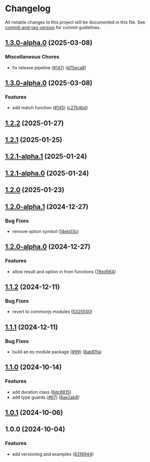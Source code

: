 # Changelog

All notable changes to this project will be documented in this file. See
[commit-and-tag-version](https://github.com/absolute-version/commit-and-tag-version)
for commit guidelines.

## [1.3.0-alpha.0](https://github.com/rowan-gud/ts-core/compare/v1.3.0-alpha.0...v1.3.0-alpha.0) (2025-03-08)


### Miscellaneous Chores

* fix release pipeline ([#147](https://github.com/rowan-gud/ts-core/issues/147)) ([d75eca6](https://github.com/rowan-gud/ts-core/commit/d75eca6e8313e19be89020c666db45db6942343f))

## [1.3.0-alpha.0](https://github.com/rowan-gud/ts-core/compare/v1.2.2...v1.3.0-alpha.0) (2025-03-08)


### Features

* add match function ([#145](https://github.com/rowan-gud/ts-core/issues/145)) ([c27b4bd](https://github.com/rowan-gud/ts-core/commit/c27b4bdb8a940d23a0075befee99ea79c7951826))

## [1.2.2](https://github.com/rowan-gud/ts-core/compare/v1.2.1...v1.2.2) (2025-01-27)

## [1.2.1](https://github.com/rowan-gud/ts-core/compare/v1.2.1-alpha.1...v1.2.1) (2025-01-25)

## [1.2.1-alpha.1](https://github.com/rowan-gud/ts-core/compare/v1.2.1-alpha.0...v1.2.1-alpha.1) (2025-01-24)

## [1.2.1-alpha.0](https://github.com/rowan-gud/ts-core/compare/v1.2.0...v1.2.1-alpha.0) (2025-01-24)

## [1.2.0](https://github.com/rowan-gud/ts-core/compare/v1.2.0-alpha.1...v1.2.0) (2025-01-23)

## [1.2.0-alpha.1](https://github.com/rowan-gud/ts-core/compare/v1.2.0-alpha.0...v1.2.0-alpha.1) (2024-12-27)

### Bug Fixes

- remove option symbol
  ([14eb03c](https://github.com/rowan-gud/ts-core/commit/14eb03c55136219fc2d1e04f937be4cd78b2a946))

## [1.2.0-alpha.0](https://github.com/rowan-gud/ts-core/compare/v1.1.2...v1.2.0-alpha.0) (2024-12-27)

### Features

- allow result and option in from functions
  ([78ed564](https://github.com/rowan-gud/ts-core/commit/78ed56483fcb7d8033cee60a62ebb37f0d513ef2))

## [1.1.2](https://github.com/rowan-gud/ts-core/compare/v1.1.1...v1.1.2) (2024-12-11)

### Bug Fixes

- revert to commonjs modules
  ([5325500](https://github.com/rowan-gud/ts-core/commit/53255006ba2980808f900375656266d5e473a89f))

## [1.1.1](https://github.com/rowan-gud/ts-core/compare/v1.1.0...v1.1.1) (2024-12-11)

### Bug Fixes

- build an es module package
  ([#99](https://github.com/rowan-gud/ts-core/issues/99))
  ([8ab81fa](https://github.com/rowan-gud/ts-core/commit/8ab81facf588b39e6ef06c2c01571c4e4b0e0ddf))

## [1.1.0](https://github.com/rowan-gud/ts-core/compare/v1.0.1...v1.1.0) (2024-10-14)

### Features

- add duration class
  ([6dc8815](https://github.com/rowan-gud/ts-core/commit/6dc8815a2ced5d3dcab2eb9d16c9702587e42d1a))
- add type guards ([#67](https://github.com/rowan-gud/ts-core/issues/67))
  ([8ae2ab8](https://github.com/rowan-gud/ts-core/commit/8ae2ab8f63c60f1529c4dede88c4477ef80ca091))

## [1.0.1](https://github.com/rowan-gud/ts-core/compare/v1.0.0...v1.0.1) (2024-10-06)

## 1.0.0 (2024-10-04)

### Features

- add versioning and examples
  ([8316944](https://github.com/rowan-gud/ts-core/commit/83169442c5c82dd0f752f42bdcf44f73ee82b478))
